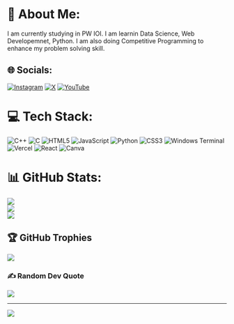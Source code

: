 # 💫 About Me:
I am currently studying in PW IOI. I am learnin Data Science, Web Developemnet, Python. I am also doing Competitive Programming to enhance my problem solving skill.


## 🌐 Socials:
[![Instagram](https://img.shields.io/badge/Instagram-%23E4405F.svg?logo=Instagram&logoColor=white)](https://instagram.com/itsrohit_819) [![X](https://img.shields.io/badge/X-black.svg?logo=X&logoColor=white)](https://x.com/Its_Rohit087) [![YouTube](https://img.shields.io/badge/YouTube-%23FF0000.svg?logo=YouTube&logoColor=white)](https://youtube.com/@Poetry_Verse) 

# 💻 Tech Stack:
![C++](https://img.shields.io/badge/c++-%2300599C.svg?style=for-the-badge&logo=c%2B%2B&logoColor=white) ![C](https://img.shields.io/badge/c-%2300599C.svg?style=for-the-badge&logo=c&logoColor=white) ![HTML5](https://img.shields.io/badge/html5-%23E34F26.svg?style=for-the-badge&logo=html5&logoColor=white) ![JavaScript](https://img.shields.io/badge/javascript-%23323330.svg?style=for-the-badge&logo=javascript&logoColor=%23F7DF1E) ![Python](https://img.shields.io/badge/python-3670A0?style=for-the-badge&logo=python&logoColor=ffdd54) ![CSS3](https://img.shields.io/badge/css3-%231572B6.svg?style=for-the-badge&logo=css3&logoColor=white) ![Windows Terminal](https://img.shields.io/badge/Windows%20Terminal-%234D4D4D.svg?style=for-the-badge&logo=windows-terminal&logoColor=white) ![Vercel](https://img.shields.io/badge/vercel-%23000000.svg?style=for-the-badge&logo=vercel&logoColor=white) ![React](https://img.shields.io/badge/react-%2320232a.svg?style=for-the-badge&logo=react&logoColor=%2361DAFB) ![Canva](https://img.shields.io/badge/Canva-%2300C4CC.svg?style=for-the-badge&logo=Canva&logoColor=white)
# 📊 GitHub Stats:
![](https://github-readme-stats.vercel.app/api?username=Itsrohit819&theme=dark&hide_border=false&include_all_commits=true&count_private=false)<br/>
![](https://github-readme-streak-stats.herokuapp.com/?user=Itsrohit819&theme=dark&hide_border=false)<br/>
![](https://github-readme-stats.vercel.app/api/top-langs/?username=Itsrohit819&theme=dark&hide_border=false&include_all_commits=true&count_private=false&layout=compact)

## 🏆 GitHub Trophies
![](https://github-profile-trophy.vercel.app/?username=Itsrohit819&theme=radical&no-frame=false&no-bg=true&margin-w=4)

### ✍️ Random Dev Quote
![](https://quotes-github-readme.vercel.app/api?type=horizontal&theme=radical)

---
[![](https://visitcount.itsvg.in/api?id=Itsrohit819&icon=0&color=0)](https://visitcount.itsvg.in)

<!-- Proudly created with GPRM ( https://gprm.itsvg.in ) -->
